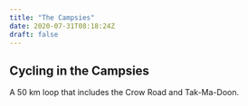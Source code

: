 ```yaml
---
title: "The Campsies"
date: 2020-07-31T08:18:24Z
draft: false
---
```


## Cycling in the Campsies

A 50 km loop that includes the Crow Road and Tak-Ma-Doon.
